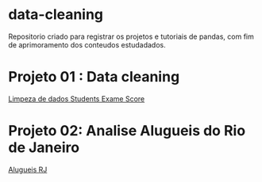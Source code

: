 # data-cleaning

Repositorio criado para registrar os projetos e tutoriais de pandas, com fim de aprimoramento dos conteudos estudadados.


# Projeto 01 : Data cleaning

[Limpeza de dados Students Exame Score](./students_Exam_Scores/analise.py)


# Projeto 02: Analise Alugueis do Rio de Janeiro


[Alugueis RJ](./pandas_alura/conhecendo_pandas/analise_alugueis.py)

